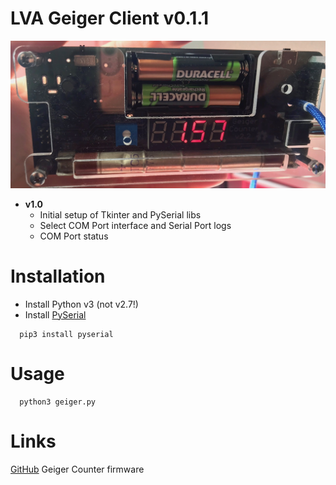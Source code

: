 # LVA Geiger Client v0.1.1

![Image of Geiger Counter](assets/geiger.jpg)

* **v1.0**
	* Initial setup of Tkinter and PySerial libs
	* Select COM Port interface and Serial Port logs
	* COM Port status

# Installation

* Install Python v3 (not v2.7!)
* Install [PySerial](http://pyserial.readthedocs.io/en/latest/pyserial.html#installation)
```
  pip3 install pyserial
```

# Usage

```
  python3 geiger.py
```

# Links

[GitHub](https://github.com/anrieff/geiger-counter) Geiger Counter firmware
